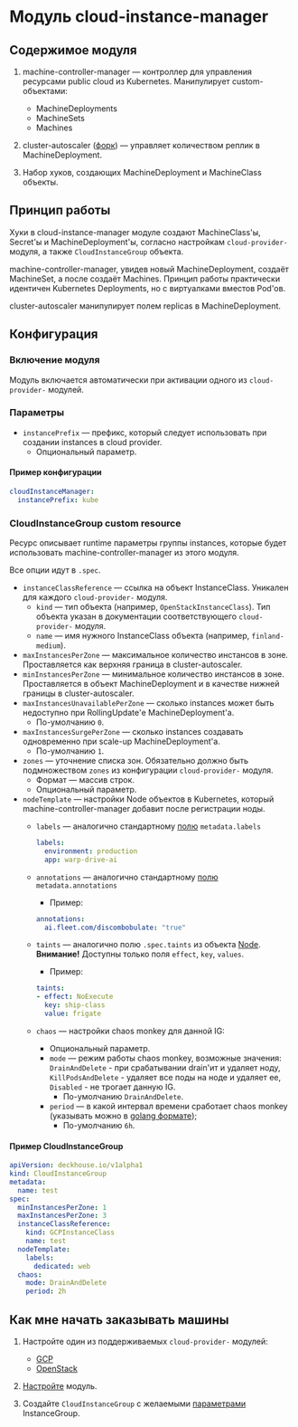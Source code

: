 # Модуль cloud-instance-manager

## Содержимое модуля

1. machine-controller-manager — контроллер для управления ресурсами public cloud из Kubernetes. Манипулирует custom-объектами:

    * MachineDeployments
    * MachineSets
    * Machines

2. cluster-autoscaler ([форк](https://github.com/gardener/autoscaler)) — управляет количеством реплик в MachineDeployment.
3. Набор хуков, создающих MachineDeployment и MachineClass объекты.

## Принцип работы

Хуки в cloud-instance-manager модуле создают MachineClass'ы, Secret'ы и MachineDeployment'ы, согласно настройкам `cloud-provider-` модуля, а также `CloudInstanceGroup` объекта.

machine-controller-manager, увидев новый MachineDeployment, создаёт MachineSet, а после создаёт Machines. Принцип работы практически идентичен Kubernetes Deployments, но с виртуалками вместов Pod'ов.

cluster-autoscaler манипулирует полем replicas в MachineDeployment.

## Конфигурация

### Включение модуля

Модуль включается автоматически при активации одного из `cloud-provider-` модулей.

### Параметры

* `instancePrefix` — префикс, который следует использовать при создании instances в cloud provider.
  * Опциональный параметр.

#### Пример конфигурации

```yaml
cloudInstanceManager:
  instancePrefix: kube
```

### CloudInstanceGroup custom resource

Ресурс описывает runtime параметры группы instances, которые будет использовать machine-controller-manager из этого модуля.

Все опции идут в `.spec`.

* `instanceClassReference` — ссылка на объект InstanceClass. Уникален для каждого `cloud-provider-` модуля.
    * `kind` — тип объекта (например, `OpenStackInstanceClass`). Тип объекта указан в документации соответствующего `cloud-provider-` модуля.
    * `name` — имя нужного InstanceClass объекта (например, `finland-medium`).
* `maxInstancesPerZone` — максимальное количество инстансов в зоне. Проставляется как верхняя граница в cluster-autoscaler.
* `minInstancesPerZone` — минимальное количество инстансов в зоне. Проставляется в объект MachineDeployment и в качестве нижней границы в cluster-autoscaler.
* `maxInstancesUnavailablePerZone` — сколько instances может быть недоступно при RollingUpdate'е MachineDeployment'а.
    * По-умолчанию `0`.
* `maxInstancesSurgePerZone` — сколько instances создавать одновременно при scale-up MachineDeployment'а.
    * По-умолчанию `1`.
* `zones` — уточнение списка зон. Обязательно должно быть подмножеством `zones` из конфигурации `cloud-provider-` модуля.
    * Формат — массив строк.
    * Опциональный параметр.
* `nodeTemplate` — настройки Node объектов в Kubernetes, который machine-controller-manager добавит после регистрации ноды.
    * `labels` — аналогично стандартному [полю](https://kubernetes.io/docs/reference/generated/kubernetes-api/v1.15/#objectmeta-v1-meta) `metadata.labels`

      ```yaml
      labels:
        environment: production
        app: warp-drive-ai

    * `annotations` — аналогично стандартному [полю](https://kubernetes.io/docs/reference/generated/kubernetes-api/v1.15/#objectmeta-v1-meta) `metadata.annotations`
        * Пример:

        ```yaml
        annotations:
          ai.fleet.com/discombobulate: "true"
        ```

    * `taints` — аналогично полю `.spec.taints` из объекта [Node](https://kubernetes.io/docs/reference/generated/kubernetes-api/v1.15/#taint-v1-core). **Внимание!** Доступны только поля `effect`, `key`, `values`.
        * Пример:

        ```yaml
        taints:
        - effect: NoExecute
          key: ship-class
          value: frigate
        ```
    * `chaos` — настройки chaos monkey для данной IG:
      * Опциональный параметр.
      * `mode` — режим работы chaos monkey, возможные значения: `DrainAndDelete` - при срабатывании drain'ит и удаляет ноду, `KillPodsAndDelete` - удаляет все поды на ноде и удаляет ее, `Disabled` - не трогает данную IG.
        * По-умолчанию `DrainAndDelete`.
      * `period` — в какой интервал времени сработает chaos monkey (указывать можно в [golang формате](https://golang.org/pkg/time/#ParseDuration));
        * По-умолчанию `6h`.

#### Пример CloudInstanceGroup

```yaml
apiVersion: deckhouse.io/v1alpha1
kind: CloudInstanceGroup
metadata:
  name: test
spec:
  minInstancesPerZone: 1
  maxInstancesPerZone: 3
  instanceClassReference:
    kind: GCPInstanceClass
    name: test
  nodeTemplate:
    labels:
      dedicated: web
  chaos:
    mode: DrainAndDelete
    period: 2h
```

## Как мне начать заказывать машины

1. Настройте один из поддерживаемых `cloud-provider-` модулей:

    * [GCP](modules/030-cloud-provider-gcp/README.md)
    * [OpenStack](modules/030-cloud-provider-gcp/README.md)

2. [Настройте](#параметры) модуль.
3. Создайте `CloudInstanceGroup` с желаемыми [параметрами](#CloudInstanceGroup-custom-resource) InstanceGroup.
